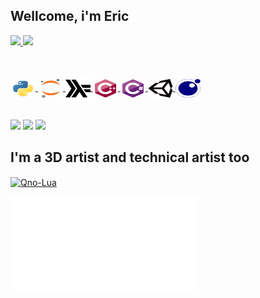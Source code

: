 ## Wellcome, i'm Eric

<link rel="stylesheet" href="https://cdn.jsdelivr.net/gh/devicons/devicon@v2.13.0/devicon.min.css">


 <div>
  <a href="https://www.linkedin.com/in/eric-henrique/">
  <img height="180em" src="https://github-readme-stats.vercel.app/api?username=qnomon&show_icons=true&theme=tokyonight&include_all_commits=true&count_private=true"/>
  <img height="180em" src="https://github-readme-stats.vercel.app/api/top-langs/?username=qnomon&layout=compact&langs_count=7&hide=rich%20text%20format&theme=tokyonight"/>
</div>
  
 ##
<div style="display: inline_block"><br>
  <img align="center" alt="Qno-Python" height="30" width="40" src="https://raw.githubusercontent.com/devicons/devicon/master/icons/python/python-original.svg">
  <img align="center" alt="Qno-Jupyter" height="30" width="40" src="https://github.com/devicons/devicon/blob/master/icons/jupyter/jupyter-original.svg">
  <img align="center" alt="Qno-Haskell height="30" width="40" src="https://github.com/devicons/devicon/blob/master/icons/haskell/haskell-plain.svg">
  <img align="center" alt="Qno-C++" height="30" width="40" src="https://github.com/devicons/devicon/blob/master/icons/cplusplus/cplusplus-original.svg">
  <img align="center" alt="Qno-Csharp" height="30" width="40" src="https://raw.githubusercontent.com/devicons/devicon/master/icons/csharp/csharp-original.svg">
  <img align="center" alt="Qno-Unity" height="30" width="40" src="https://github.com/devicons/devicon/blob/master/icons/unity/unity-original.svg">
  <img align="center" alt="Qno-Lua" height="30" width="40" src="https://github.com/devicons/devicon/blob/master/icons/lua/lua-plain.svg">
</div>
  
##  
 <div> 
  <a href="https://www.linkedin.com/in/eric-henrique/" target="_blank"><img src="https://img.shields.io/badge/LinkedIn-0077B5?style=for-the-badge&logo=linkedin&logoColor=white" target="_blank"></a>
  <a href="https://twitter.com/qnomon" target="_blank"><img src="https://img.shields.io/badge/Twitter-1DA1F2?style=for-the-badge&logo=twitter&logoColor=white" target="_blank"></a>
  <a href="https://www.facebook.com/erichenriquesilva02" target="_blank"><img src="https://img.shields.io/badge/Facebook-1877F2?style=for-the-badge&logo=facebook&logoColor=white" target="_blank"></a>
</div>

## I'm a 3D artist and technical artist too
<div>
  <a href="https://www.artstation.com/erichenrique">
  <img align="center" alt="Qno-Lua" height="320" width="320" src="https://www.artstation.com/api/v2/image_capture/digital_cards/erichenrique.png">
</div>

![Curriculum](Eric_Henrique_de_Oliveira_Silva_-_3D_Artist.pdf)
